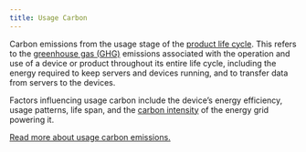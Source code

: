 ```yaml
---
title: Usage Carbon
---
```


Carbon emissions from the usage stage of the [product life cycle](/resources/glossary#product-life-cycle). This refers to the [greenhouse gas (GHG)](#greenhouse-gases-ghgs) emissions associated with the operation and use of a device or product throughout its entire life cycle, including the energy required to keep servers and devices running, and to transfer data from servers to the devices. 

Factors influencing usage carbon include the device’s energy efficiency, usage patterns, life span, and the [carbon intensity](/resources/glossary#carbon-intensity) of the energy grid powering it.

[Read more about usage carbon emissions.](/technology-categories/lifecycle/usage)